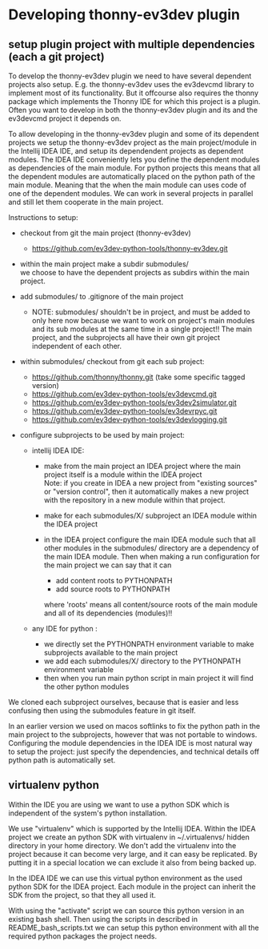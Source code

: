 

# Developing thonny-ev3dev plugin

## setup plugin project with multiple dependencies (each a git project) 
 To develop the thonny-ev3dev plugin we need to have several dependent projects also setup.
 E.g. the thonny-ev3dev uses the ev3devcmd library to implement most of its functionality. 
 But it offcourse also requires the thonny package which implements the Thonny IDE for which 
 this project is a plugin. Often you want to develop in both the thonny-ev3dev plugin and its 
 and the ev3devcmd project it depends on.
 
 To allow developing in the thonny-ev3dev plugin and some of its dependent
 projects we setup the thonny-ev3dev project as the main project/module in 
 the Intellij IDEA IDE, and setup its dependendent projects as dependent modules.
 The IDEA IDE conveniently lets you define the dependent modules as 
 dependencies of the main module. For python projects this means that all the
 dependent modules are automatically placed on the python path of the main module.
 Meaning that the when the main module can uses code of one of the dependent modules.
 We can work in several projects in parallel and still let them cooperate in the main 
 project.
 
 
 Instructions to setup:

 * checkout from git the main project (thonny-ev3dev)
 
     - https://github.com/ev3dev-python-tools/thonny-ev3dev.git
 
 * within the main project make a subdir submodules/ <br>
   we choose to have the dependent projects as subdirs within the main project.
 * add submodules/ to .gitignore of the main project<br>
   - NOTE: submodules/  shouldn't be in project, and must be added to only here now because we want to work on 
     project's main modules and its sub modules at the same time in a single project!! 
     The main project, and the subprojects all have their own git project independent of each other.
                
 * within submodules/ checkout from git each sub project:
 
    - https://github.com/thonny/thonny.git (take some specific tagged version) 
    - https://github.com/ev3dev-python-tools/ev3devcmd.git
    - https://github.com/ev3dev-python-tools/ev3dev2simulator.git
    - https://github.com/ev3dev-python-tools/ev3devrpyc.git
    - https://github.com/ev3dev-python-tools/ev3devlogging.git
    
 * configure subprojects to be used by main project:
    - intellij IDEA IDE:
        + make from the main project an IDEA project where the main project itself is a module within the IDEA project<br>
          Note: if you create in IDEA a new project from "existing sources" or "version control", then it automatically makes
          a new project with the repository in a new module within that project. 
        + make for each submodules/X/ subproject an IDEA module within the IDEA project
        + in the IDEA project configure the main IDEA module such that all other modules in the submodules/
          directory are a dependency of the main IDEA module. Then when making 
          a run configuration for the main project we can say that it can  
             - add content roots to PYTHONPATH
             - add source roots to PYTHONPATH
          
          where 'roots' means all content/source roots of the main module and all of its dependencies (modules)!!
          
    - any IDE for python : 
       + we directly set the PYTHONPATH environment variable to make subprojects available to the main project
       + we add each submodules/X/ directory to the PYTHONPATH environment variable
       + then when you run main python script in main project it will find the other python modules  
  

We cloned each subproject ourselves, because that is easier and less confusing then using the submodules feature in
git itself. 

In an earlier version we used on macos softlinks to fix the python path in the main project to the subprojects,
however that was not portable to windows. Configuring the module dependencies in the IDEA IDE is most natural 
way to setup the project: just specify the dependencies, and technical details off python path is automatically set.

## virtualenv python

Within the IDE you are using we want to use a python SDK which is independent of the system's python installation.

We use "virtualenv" which is supported by the Intellij IDEA. Within the IDEA project we create an python SDK
with virtualenv in ~/.virtualenvs/ hidden directory in your home directory.  We don't add the virtualenv into
the project because it can become very large, and it can easy be replicated. By putting it in a special 
location we can exclude it also from being backed up. 

In the IDEA IDE we can use this virtual python environment as the used python SDK for the IDEA project.
Each module in the project can inherit the SDK from the project, so that they all used it. 

With using the "activate" script we can source this python version in an existing bash shell. Then using
the scripts in described in README_bash_scripts.txt we can setup this python environment with all 
the required python packages the project needs.

 